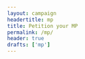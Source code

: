 ```yaml
---
layout: campaign
headertitle: mp
title: Petition your MP
permalink: /mp/
header: true
drafts: ['mp']
---
```

